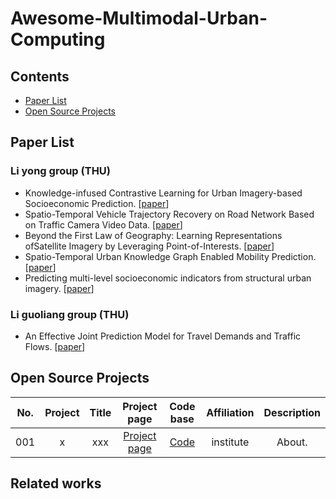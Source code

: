 # Awesome-Multimodal-Urban-Computing

## Contents

- [Paper List](#paper-list) 
- [Open Source Projects](#open-source-projects)

## Paper List
### Li yong group (THU)

  - Knowledge-infused Contrastive Learning for Urban Imagery-based Socioeconomic Prediction.
  [[paper](https://dl.acm.org/doi/pdf/10.1145/3543507.3583876)] 
  - Spatio-Temporal Vehicle Trajectory Recovery on Road Network Based on Traffic Camera Video Data.
  [[paper](https://dl.acm.org/doi/pdf/10.1145/3534678.3539186)] 
  - Beyond the First Law of Geography: Learning Representations ofSatellite Imagery by Leveraging Point-of-Interests.
  [[paper](https://dl.acm.org/doi/pdf/10.1145/3485447.3512149)] 
  - Spatio-Temporal Urban Knowledge Graph Enabled Mobility Prediction.
  [[paper](https://dl.acm.org/doi/pdf/10.1145/3494993)] 
  - Predicting multi-level socioeconomic indicators from structural urban imagery.
  [[paper](https://dl.acm.org/doi/pdf/10.1145/3511808.3557153)]

### Li guoliang group (THU)
  - An Effective Joint Prediction Model for Travel Demands and Traffic Flows.
  [[paper](https://ieeexplore.ieee.org/stamp/stamp.jsp?arnumber=9458698&casa_token=MaWtkqMEWUUAAAAA:fzmHqfiVsKMVPPYfRV1f9wdyr1jKdVpLlPIphl7Z6ioXE0tvFv_-CIjif62LnBrCZpaDwuBwhIjIeM8&tag=1)]

## Open Source Projects
| No. | Project | Title | Project page | Code base | Affiliation | Description |
|:----:|:----:|:----:|:----:|:----:|:----:|:----:|
| 001 | x | xxx | [Project page](https://scholar.google.com/)  | [Code](https://github.com/) | institute | About. |

## Related works

